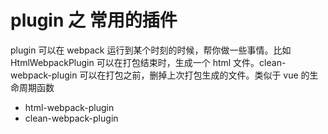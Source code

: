 # plugin 之 常用的插件
  plugin 可以在 webpack 运行到某个时刻的时候，帮你做一些事情。比如 HtmlWebpackPlugin 可以在打包结束时，生成一个 html 文件。clean-webpack-plugin 可以在打包之前，删掉上次打包生成的文件。类似于 vue 的生命周期函数

  - html-webpack-plugin
  - clean-webpack-plugin

